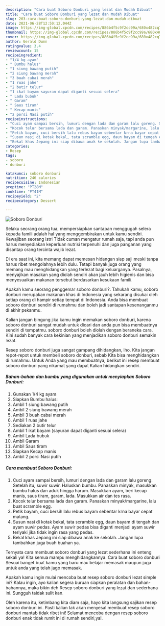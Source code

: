 ```yaml
---
description: "Cara buat Soboro Donburi yang lezat dan Mudah Dibuat"
title: "Cara buat Soboro Donburi yang lezat dan Mudah Dibuat"
slug: 203-cara-buat-soboro-donburi-yang-lezat-dan-mudah-dibuat
date: 2021-06-28T12:50:12.044Z
image: https://img-global.cpcdn.com/recipes/886b4f5c9f2cc99a/680x482cq70/soboro-donburi-foto-resep-utama.jpg
thumbnail: https://img-global.cpcdn.com/recipes/886b4f5c9f2cc99a/680x482cq70/soboro-donburi-foto-resep-utama.jpg
cover: https://img-global.cpcdn.com/recipes/886b4f5c9f2cc99a/680x482cq70/soboro-donburi-foto-resep-utama.jpg
author: Gerald Dunn
ratingvalue: 3.4
reviewcount: 15
recipeingredient:
- "1/4 kg ayam"
- " Bumbu halus"
- "1 siung bawang putih"
- "2 siung bawang merah"
- "3 buah cabai merah"
- "1 ruas jahe"
- "2 butir telur"
- "1 ikat bayam sayuran dapat diganti sesuai selera"
- " Lada bubuk"
- " Garam"
- " Saus tiram"
- " Kecap manis"
- "2 porsi Nasi putih"
recipeinstructions:
- "Cuci ayam sampai bersih, lumuri dengan lada dan garam lalu goreng. Setelah itu, suwir suwir. Haluskan bumbu. Panaskan minyak, masukkan bumbu halus dan aduk hingga harum. Masukkan ayam, beri kecap manis, saus tiram, garam, lada. Masukkan air dan tes rasa."
- "Kocok telur bersama lada dan garam. Panaskan minyak/margarine, lalu buat scramble egg."
- "Petik bayam, cuci bersih lalu rebus bayam sebentar krna bayar cepat matang."
- "Susun nasi di kotak bekal, tata scramble egg, daun bayam di tengah dan ayam suwir pedas. Ayam suwir pedas bisa diganti menjadi ayam suwir teriyaki jika tidak ingin rasa yang pedas."
- "Bekal khas Jepang ini siap dibawa anak ke sekolah. Jangan lupa tambahkan juga buah buahan ya."
categories:
- Resep
tags:
- soboro
- donburi

katakunci: soboro donburi 
nutrition: 246 calories
recipecuisine: Indonesian
preptime: "PT28M"
cooktime: "PT41M"
recipeyield: "2"
recipecategory: Dessert

---
```



![Soboro Donburi](https://img-global.cpcdn.com/recipes/886b4f5c9f2cc99a/680x482cq70/soboro-donburi-foto-resep-utama.jpg)

Selaku seorang orang tua, mempersiapkan santapan menggugah selera kepada famili adalah hal yang menggembirakan untuk kamu sendiri. Kewajiban seorang istri Tidak cuman mengatur rumah saja, tapi anda pun harus menyediakan keperluan nutrisi terpenuhi dan juga panganan yang disantap orang tercinta wajib lezat.

Di era  saat ini, kita memang dapat memesan hidangan siap saji meski tanpa harus ribet mengolahnya lebih dulu. Tetapi banyak juga orang yang memang mau menghidangkan yang terlezat bagi keluarganya. Pasalnya, menyajikan masakan yang diolah sendiri akan jauh lebih higienis dan bisa menyesuaikan makanan tersebut berdasarkan kesukaan famili. 



Apakah kamu seorang penggemar soboro donburi?. Tahukah kamu, soboro donburi merupakan makanan khas di Indonesia yang sekarang disukai oleh setiap orang di hampir setiap tempat di Indonesia. Anda bisa membuat soboro donburi sendiri di rumahmu dan boleh jadi santapan kesenanganmu di akhir pekanmu.

Kalian jangan bingung jika kamu ingin memakan soboro donburi, karena soboro donburi sangat mudah untuk dicari dan anda pun bisa membuatnya sendiri di tempatmu. soboro donburi boleh diolah dengan beraneka cara. Kini sudah banyak cara kekinian yang menjadikan soboro donburi semakin lezat.

Resep soboro donburi juga sangat gampang dihidangkan, lho. Kita jangan repot-repot untuk membeli soboro donburi, sebab Kita bisa menghidangkan di rumahmu. Untuk Anda yang mau membuatnya, berikut ini resep membuat soboro donburi yang nikamat yang dapat Kalian hidangkan sendiri.

<!--inarticleads1-->

##### Bahan-bahan dan bumbu yang digunakan untuk menyiapkan Soboro Donburi:

1. Gunakan 1/4 kg ayam
1. Siapkan  Bumbu halus:
1. Ambil 1 siung bawang putih
1. Ambil 2 siung bawang merah
1. Ambil 3 buah cabai merah
1. Ambil 1 ruas jahe
1. Sediakan 2 butir telur
1. Ambil 1 ikat bayam (sayuran dapat diganti sesuai selera)
1. Ambil  Lada bubuk
1. Ambil  Garam
1. Ambil  Saus tiram
1. Siapkan  Kecap manis
1. Ambil 2 porsi Nasi putih




<!--inarticleads2-->

##### Cara membuat Soboro Donburi:

1. Cuci ayam sampai bersih, lumuri dengan lada dan garam lalu goreng. Setelah itu, suwir suwir. Haluskan bumbu. Panaskan minyak, masukkan bumbu halus dan aduk hingga harum. Masukkan ayam, beri kecap manis, saus tiram, garam, lada. Masukkan air dan tes rasa.
1. Kocok telur bersama lada dan garam. Panaskan minyak/margarine, lalu buat scramble egg.
1. Petik bayam, cuci bersih lalu rebus bayam sebentar krna bayar cepat matang.
1. Susun nasi di kotak bekal, tata scramble egg, daun bayam di tengah dan ayam suwir pedas. Ayam suwir pedas bisa diganti menjadi ayam suwir teriyaki jika tidak ingin rasa yang pedas.
1. Bekal khas Jepang ini siap dibawa anak ke sekolah. Jangan lupa tambahkan juga buah buahan ya.




Ternyata cara membuat soboro donburi yang lezat sederhana ini enteng sekali ya! Kita semua mampu menghidangkannya. Cara buat soboro donburi Sesuai banget buat kamu yang baru mau belajar memasak maupun juga untuk anda yang telah jago memasak.

Apakah kamu ingin mulai mencoba buat resep soboro donburi lezat simple ini? Kalau ingin, ayo kalian segera buruan siapkan peralatan dan bahan-bahannya, maka bikin deh Resep soboro donburi yang lezat dan sederhana ini. Sungguh taidak sulit kan. 

Oleh karena itu, ketimbang kita diam saja, hayo kita langsung sajikan resep soboro donburi ini. Pasti kalian tak akan menyesal membuat resep soboro donburi mantab tidak ribet ini! Selamat mencoba dengan resep soboro donburi enak tidak rumit ini di rumah sendiri,ya!.

